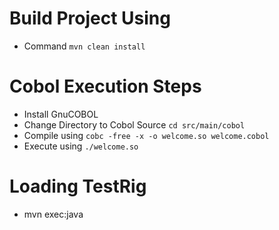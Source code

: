 # Build Project Using 
- Command `mvn clean install`

# Cobol Execution Steps 
- Install GnuCOBOL
- Change Directory to Cobol Source `cd src/main/cobol`
- Compile using `cobc -free -x -o welcome.so welcome.cobol`
- Execute using `./welcome.so`

# Loading TestRig
- mvn exec:java